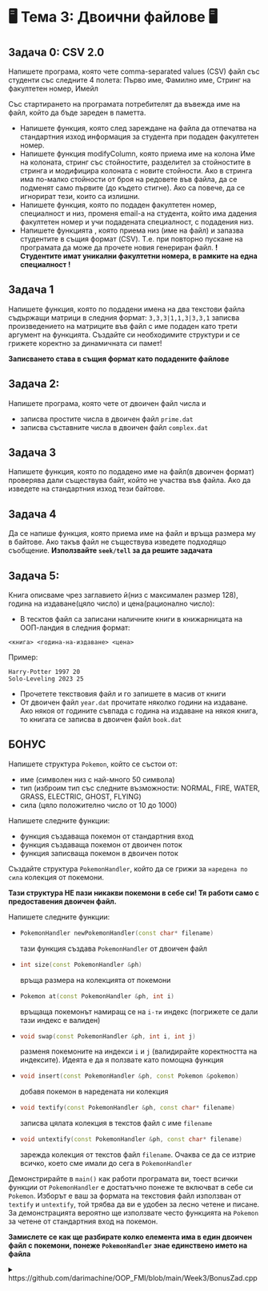 # 🖥️ Тема 3: Двоични файлове 🖥️

## Задача 0: CSV 2.0
Напишете програма, която чете comma-separated values (CSV) файл със студенти със следните 4 полета: Първо име, Фамилно име, Стринг на факултетен номер, Имейл

Със стартирането на програмата потребителят да въвежда име на файл, който да бъде зареден в паметта.
- Напишете функция, която след зареждане на файла да отпечатва на стандартния изход информация за студента при подаден факултетен номер.
- Напишете функция modifyColumn, която приема име на колона Име на колоната, стринг със стойностите, разделител за стойностите в стринга и модифицира колоната с новите стойности. Ако в стринга има по-малко стойности от броя на редовете във файла, да се подменят само първите (до където стигне). Ако са повече, да се игнорират тези, които са излишни.
- Напишете функция, която по подаден факултетен номер, специалност и низ, променя email-a на студента, който има дадения факултетен номер и учи подадената специалност, с подадения низ.
- Напишете функцията , която приема низ (име на файл) и запазва студентите в същия формат (CSV). Т.е. при повторно пускане на програмата да може да прочете новия генериран файл.
**! Студентите имат уникални факултетни номера, в рамките на една специалност !**

## Задача 1
Напишете функция, която по подадени имена на два текстови файла съдържащи матрици в следния формат: ```3,3,3|1,1,3|3,3,1``` записва произведението на матриците във файл с име подаден като трети аргумент на функцията. Създайте си необходимите структури и се грижете коректно за динамичната си памет!

**Записването става в същия формат като подадените файлове**

## Задача 2:
Напишете програма, която чете от двоичен файл числа и
- записва простите числа в двоичен файл `prime.dat`
- записва съставните числа в двоичен файл `complex.dat`  
 
## Задача 3
Напишете функция, която по подадено име на файл(в двоичен формат) проверява дали съществува байт, който не участва във файла. Ако да изведете на стандартния изход тези байтове. 

## Задача 4
Да се напише функция, която приема име на файл и връща размера му в байтове. Ако такъв файл не съществува изведете подходящо съобщение. **Използвайте ```seek/tell``` за да решите задачата**

## Задача 5: 
Книга описваме чрез заглавието й(низ с максимален размер 128), година на издаване(цяло число) и цена(рационално число): 
- В тесктов файл са записани наличните книги в книжарницата на ООП-ландия в следния формат:
```
<книга> <година-на-издаване> <цена>
```
Пример:
```
Harry-Potter 1997 20
Solo-Leveling 2023 25
```
- Прочететe текствовия файл и го запишете в масив от книги
- От двоичен файл `year.dat` прочитате няколко години на издаване. Ако някоя от годините съвпада с година на издаване на някоя книга, то книгата се записва в двоичен файл `book.dat`

## БОНУС
Напишете структура ```Pokemon```, който се състои от:

- име (символен низ с най-много 50 символа)
- тип (изброим тип със следните възможности: NORMAL, FIRE, WATER, GRASS, ELECTRIC, GHOST, FLYING)
- сила (цяло положително число от 10 до 1000)

Напишете следните функции:
- функция създаваща покемон от стандартния вход
- функция създаваща покемон от двоичен поток
- функция записваща покемон в двоичен поток

Създайте структура ```PokemonHandler```, който да се грижи за ```наредена по сила``` колекция от покемони. 

**Тази структура НЕ пази никакви покемони в себе си! Тя работи само с предоставения двоичен файл.**

Напишете следните функции:
- ```c++
  PokemonHandler newPokemonHandler(const char* filename)
  ```
  тази функция създава ```PokemonHandler``` от двоичен файл
- ```c++
  int size(const PokemonHandler &ph)
  ```
  връща размера на колекцията от покемони
- ```c++
  Pokemon at(const PokemonHandler &ph, int i)
  ```
  връщаща покемонът намиращ се на ```i-ти``` индекс (погрижете се дали тази индекс е валиден)
- ```c++
  void swap(const PokemonHandler &ph, int i, int j)
  ```
  разменя покемоните на индекси ```i``` и ```j``` (валидирайте коректността на индексите). Идеята е да я ползвате като помощна функция
- ```c++
  void insert(const PokemonHandler &ph, const Pokemon &pokemon)
  ```
  добавя покемон в наредената ни колекция
- ```c++
  void textify(const PokemonHandler &ph, const char* filename)
  ```
  записва цялата колекция в текстов файл с име ```filename```
- ```c++
  void untextify(const PokemonHandler &ph, const char* filename)
  ```
  зарежда колекция от текстов файл ```filename```. Очаква се да се изтрие всичко, което сме имали до сега в ```PokemonHandler```

Демонстрирайте в ```main()``` как работи програмата ви, тоест всички функции от ```PokemonHandler``` е достатъчно понеже те включват в себе си ```Pokemon```. Изборът е ваш за формата на текстовия файл използван от ```textify``` и ```untextify```, той трябва да ви е удобен за лесно четене и писане. За демонстрацията вероятно ще използвате често функцията на ```Pokemon``` за четене от стандартния вход на покемон.

**Замислете се как ще разбирате колко елемента има в един двоичен файл с покемони, понеже ```PokemonHandler``` знае единствено името на файла**

<details>
  <summary>
   https://github.com/darimachine/OOP_FMI/blob/main/Week3/BonusZad.cpp
  </summary>
</details>
